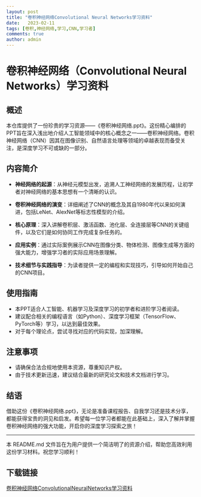 ```yaml
---
layout: post
title: "卷积神经网络Convolutional Neural Networks学习资料"
date:   2023-02-11
tags: [卷积,神经网络,学习,CNN,学习者]
comments: true
author: admin
---
```

# 卷积神经网络（Convolutional Neural Networks）学习资料

## 概述
本仓库提供了一份珍贵的学习资源——《卷积神经网络.ppt》。这份精心编排的PPT旨在深入浅出地介绍人工智能领域中的核心概念之一——卷积神经网络。卷积神经网络（CNN）因其在图像识别、自然语言处理等领域的卓越表现而备受关注，是深度学习不可或缺的一部分。

## 内容简介
- **神经网络的起源**：从神经元模型出发，追溯人工神经网络的发展历程，让初学者对神经网络的基本思想有一个清晰的认识。
  
- **卷积神经网络的演变**：详细阐述了CNN的概念及其自1980年代以来如何演进，包括LeNet、AlexNet等标志性模型的介绍。
  
- **核心原理**：深入讲解卷积层、激活函数、池化层、全连接层等CNN的关键组件，以及它们是如何协同工作完成复杂任务的。
  
- **应用实例**：通过实际案例展示CNN在图像分类、物体检测、图像生成等方面的强大能力，增强学习者的实际应用场景理解。
  
- **技术细节与实践指导**：为读者提供一定的编程和实现技巧，引导如何开始自己的CNN项目。

## 使用指南
- 本PPT适合人工智能、机器学习及深度学习的初学者和进阶学习者阅读。
- 建议配合相关的编程语言（如Python）、深度学习框架（TensorFlow、PyTorch等）学习，以达到最佳效果。
- 对于每个理论点，尝试寻找对应的代码实现，加深理解。
  
## 注意事项
- 请确保合法合规地使用本资源，尊重知识产权。
- 由于技术更新迅速，建议结合最新的研究论文和技术文档进行学习。

## 结语
借助这份《卷积神经网络.ppt》，无论是准备课程报告、自我学习还是技术分享，都能获得宝贵的洞见和启发。希望每一位学习者都能在此基础上，深入了解并掌握卷积神经网络的强大功能，开启你的深度学习探索之旅！

---
本 README.md 文件旨在为用户提供一个简洁明了的资源介绍，帮助您高效利用这份学习材料。祝您学习顺利！

## 下载链接

[卷积神经网络ConvolutionalNeuralNetworks学习资料](https://pan.quark.cn/s/1968c79c46e5)